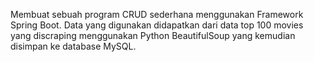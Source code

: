 Membuat sebuah program CRUD sederhana menggunakan Framework Spring Boot. Data yang digunakan didapatkan dari data top 100 movies yang discraping menggunakan Python BeautifulSoup yang kemudian disimpan ke database MySQL.
